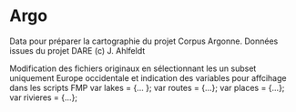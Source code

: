 # Argo
Data pour préparer la cartographie du projet Corpus Argonne.
Données issues du projet DARE (c) J. Ahlfeldt


Modification des fichiers originaux en sélectionnant les un subset uniquement Europe occidentale et indication des variables pour affcihage dans les scripts FMP
var lakes = {... };
var routes = {...};
var places = {...};
var rivieres = {...};

